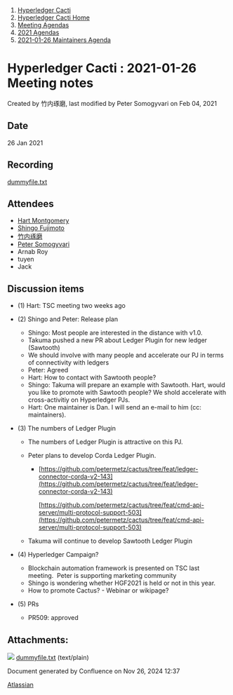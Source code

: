 1. [Hyperledger Cacti](index.html)
2. [Hyperledger Cacti Home](Hyperledger-Cacti-Home_20414469.html)
3. [Meeting Agendas](Meeting-Agendas_20414488.html)
4. [2021 Agendas](2021-Agendas_20414860.html)
5. [2021-01-26 Maintainers Agenda](2021-01-26-Maintainers-Agenda_20414890.html)

# Hyperledger Cacti : 2021-01-26 Meeting notes

Created by 竹内琢磨, last modified by Peter Somogyvari on Feb 04, 2021

## Date

26 Jan 2021

## Recording

[dummyfile.txt](attachments/20414897/20414904.txt)

## Attendees

- [Hart Montgomery](https://lf-hyperledger.atlassian.net/wiki/people/712020:86f447c0-86dc-43b3-ac03-6a31923bbb84?ref=confluence)
- [Shingo Fujimoto](https://lf-hyperledger.atlassian.net/wiki/people/712020:14e583f1-56ad-4e76-a373-78870fbd000f?ref=confluence)
- [竹内琢磨](https://lf-hyperledger.atlassian.net/wiki/people/70121:99daf5c8-226c-43d4-9f24-0a46a0546192?ref=confluence)
- [Peter Somogyvari](https://lf-hyperledger.atlassian.net/wiki/people/557058:cae262a4-be99-4f5e-a36e-bf20a5c795f2?ref=confluence)
- Arnab Roy
- tuyen
- Jack

## Discussion items

- (1) Hart: TSC meeting two weeks ago
- (2) Shingo and Peter: Release plan
  
  - Shingo: Most people are interested in the distance with v1.0.
  - Takuma pushed a new PR about Ledger Plugin for new ledger (Sawtooth)
  - We should involve with many people and accelerate our PJ in terms of connectivity with ledgers
  - Peter: Agreed
  - Hart: How to contact with Sawtooth people?
  - Shingo: Takuma will prepare an example with Sawtooth. Hart, would you like to promote with Sawtooth people? We shold accelerate with cross-activitiy on Hyperledger PJs.
  - Hart: One maintainer is Dan. I will send an e-mail to him (cc: maintainers).
- (3) The numbers of Ledger Plugin
  
  - The numbers of Ledger Plugin is attractive on this PJ.
  - Peter plans to develop Corda Ledger Plugin.
    
    - [https://github.com/petermetz/cactus/tree/feat/ledger-connector-corda-v2-143](https://github.com/petermetz/cactus/tree/feat/ledger-connector-corda-v2-143)
      
      [https://github.com/petermetz/cactus/tree/feat/cmd-api-server/multi-protocol-support-503](https://github.com/petermetz/cactus/tree/feat/cmd-api-server/multi-protocol-support-503)
  - Takuma will continue to develop Sawtooth Ledger Plugin
- (4) Hyperledger Campaign?
  
  - Blockchain automation framework is presented on TSC last meeting.  Peter is supporting marketing community
  - Shingo is wondering whether HGF2021 is held or not in this year.
  - How to promote Cactus? - Webinar or wikipage?
- (5) PRs
  
  - PR509: approved

## Attachments:

![](images/icons/bullet_blue.gif) [dummyfile.txt](attachments/20414897/20414904.txt) (text/plain)

Document generated by Confluence on Nov 26, 2024 12:37

[Atlassian](http://www.atlassian.com/)
